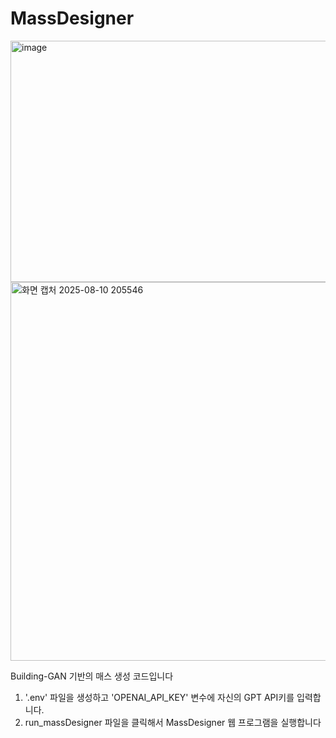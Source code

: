 # MassDesigner

<img width="1291" height="386" alt="image" src="https://github.com/user-attachments/assets/2e8750c0-dc00-4bb2-8cf1-c633e77ce143" />
<img width="1256" height="606" alt="화면 캡처 2025-08-10 205546" src="https://github.com/user-attachments/assets/5fcec2ba-d164-4bfd-88e8-4e268ddf5209" />

Building-GAN 기반의 매스 생성 코드입니다

1. '.env' 파일을 생성하고 'OPENAI_API_KEY' 변수에 자신의 GPT API키를 입력합니다.
2.  run_massDesigner 파일을 클릭해서 MassDesigner 웹 프로그램을 실행합니다
